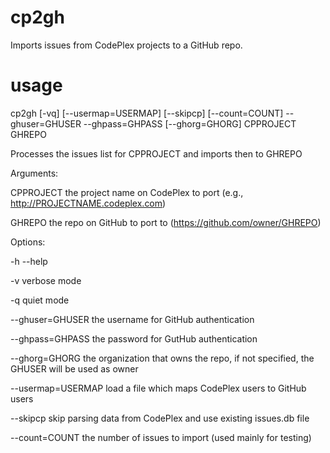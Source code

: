 cp2gh
=====

Imports issues from CodePlex projects to a GitHub repo.

usage
=====
cp2gh [-vq] [--usermap=USERMAP] [--skipcp] [--count=COUNT] --ghuser=GHUSER --ghpass=GHPASS [--ghorg=GHORG] CPPROJECT GHREPO


Processes the issues list for CPPROJECT and imports then to GHREPO


Arguments:

  CPPROJECT        the project name on CodePlex to port (e.g., http://PROJECTNAME.codeplex.com)

  GHREPO           the repo on GitHub to port to (https://github.com/owner/GHREPO)


Options:

  -h --help

  -v                verbose mode

  -q                quiet mode

  --ghuser=GHUSER   the username for GitHub authentication

  --ghpass=GHPASS   the password for GutHub authentication

  --ghorg=GHORG     the organization that owns the repo, if not specified, the GHUSER will be used as owner

  --usermap=USERMAP load a file which maps CodePlex users to GitHub users

  --skipcp          skip parsing data from CodePlex and use existing issues.db file

  --count=COUNT     the number of issues to import (used mainly for testing)
